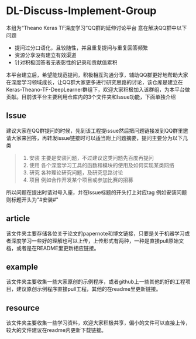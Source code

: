 # DL-Discuss-Implement-Group
本组为“Theano Keras TF深度学习”QQ群的延伸讨论平台
意在解决QQ群中以下问题
* 提问过分口语化，且较随性，并且重复提问与重复回答频繁
* 资源分享没有建立有效渠道
* 针对积极回答者无表彰性的记录和贡献值累积

本平台建立后，希望能规范提问，积极相互沟通分享，辅助QQ群更好地帮助大家在深度学习领域成长，让QQ群大家更多进行研究思路的讨论，该仓库是建立在Keras-Theano-TF-DeepLearner群组下，欢迎大家积极加入该群组，为本平台做贡献。目前该平台主要利用仓库内的3个文件夹和Issue功能，下面单独介绍

## Issue 
建议大家在QQ群提问的时候，先到该工程提issue然后把问题链接发到QQ群里邀请大家来回答，再转发issue链接时可以适当附上问题摘要，提问主要分为以下几类
>1. 安装  主要是安装问题，不过建议这类问题先百度再提问
>2. 使用  各个深度学习工具的函数和模块的使用及如何实现某类网络
>3. 研究  各种理论研究问题，及研究思路讨论
>4. 项目  例如合作开发某个项目或参加比赛的招募

所以问题在提出时请对号入座，并在Issue标题的开头打上对应tag
例如安装问题则标题开头为"#安装#"

## article
该文件夹主要存储各位关于论文的papernote和博文链接，只要是关于机器学习或者深度学习一些好的理解也可以上传，上传形式有两种，一种是直接pull原始文档，或者是在README里更新相应链接。

## example
该文件夹主要收集一些大家原创的示例程序，或者github上一些其他的好的工程项目，建议原创示例程序直接pull工程，其他的在readme里更新链接。

## resource
该文件夹主要收集一些学习资料，欢迎大家积极共享，偏小的文件可以直接上传，较大的文件建议在readme内更新下载链接。



